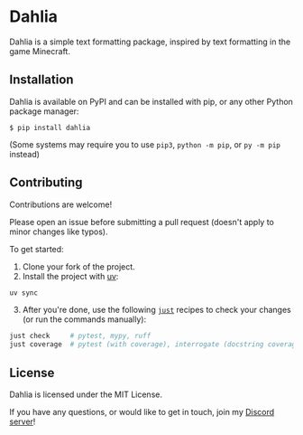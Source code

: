 # Dahlia

Dahlia is a simple text formatting package, inspired by text formatting in the
game Minecraft.

## Installation

Dahlia is available on PyPI and can be installed with pip, or any other Python
package manager:
```console
$ pip install dahlia
```
(Some systems may require you to use `pip3`, `python -m pip`, or `py -m pip`
instead)

## Contributing
Contributions are welcome!

Please open an issue before submitting a pull request
(doesn't apply to minor changes like typos).

To get started:

1. Clone your fork of the project.
2. Install the project with [uv]:
```sh
uv sync
```
3. After you're done, use the following [`just`][just] recipes to check your
   changes (or run the commands manually):
```sh
just check     # pytest, mypy, ruff
just coverage  # pytest (with coverage), interrogate (docstring coverage)
```

## License

Dahlia is licensed under the MIT License.

If you have any questions, or would like to get in touch, join my
[Discord server]!

[Discord server]: https://discord.gg/C8QE5tVQEq
[just]: https://github.com/casey/just
[uv]: https://docs.astral.sh/uv/
